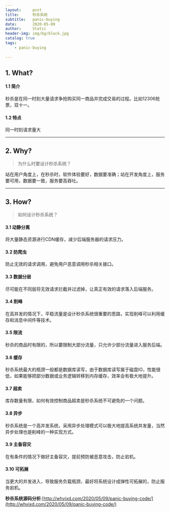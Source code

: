 ```yaml
---
layout:     post
title:      秒杀系统
subtitle:   panic-buying
date:       2020-05-09
author:     Static
header-img: img/bg/black.jpg
catalog: true
tags:
    - panic-buying
    
---
```


## 1. What?
#### 1.1 简介
秒杀是在同一时刻大量请求争抢购买同一商品并完成交易的过程。比如12306抢票，双十一。

#### 1.2 特点
同一时刻请求量大

---

## 2. Why?
> 为什么时要设计秒杀系统？

站在用户角度上，在秒杀时，软件体验要好，数据要准确；站在开发角度上，服务要可用，数据要一致，服务要高吞吐。

---

## 3. How?
> 如何设计秒杀系统？

#### 3.1 动静分离
将大量静态资源进行CDN缓存，减少后端服务器的请求压力。

#### 3.2 防爬虫
防止无效的请求调用，避免用户恶意调用秒杀相关接口。

#### 3.3 数据分层
尽可能在不同层将无效请求拦截并过滤掉，让真正有效的请求落入后端服务。

#### 3.4 削峰
在高并发的情况下，平稳流量是设计秒杀系统很重要的思路，实现削峰可以利用缓存和消息中间件等技术。

#### 3.5 限流
秒杀的商品时有限的，所以要限制大部分流量，只允许少部分流量进入服务后端。

#### 3.6 缓存
秒杀系统最大的瓶颈一般都是数据库读写，由于数据库读写属于磁盘IO，性能很低，如果能够把部分数据或业务逻辑转移到内存缓存，效率会有极大地提升。

#### 3.7 超卖
库存数量有限，如何有效控制商品超卖是秒杀系统不可避免的一个问题。

#### 3.8 异步
秒杀系统是一个高并发系统，采用异步处理模式可以极大地提高系统并发量，当然异步处理也是削峰的一种实现方式。

#### 3.9 主备容灾
在有条件的情况下做好主备容灾，提前预防被恶意攻击，防止宕机。

#### 3.10 可拓展
当更大的并发进入，导致服务负载瓶颈，最好将系统设计成弹性可拓展的，防止服务宕机。

**秒杀系统源码分析**:[http://whvixd.com/2020/05/09/panic-buying-code/](http://whvixd.com/2020/05/09/panic-buying-code/)